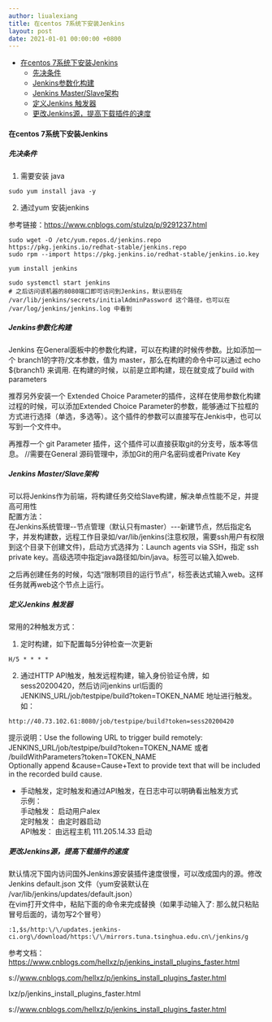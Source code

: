```yaml
---
author: liualexiang
title: 在centos 7系统下安装Jenkins
layout: post
date: 2021-01-01 00:00:00 +0800
---
```




- [在centos 7系统下安装Jenkins](#在centos-7系统下安装jenkins)
  - [先决条件](#先决条件)
  - [Jenkins参数化构建](#jenkins参数化构建)
  - [Jenkins Master/Slave架构](#jenkins-masterslave架构)
  - [定义Jenkins 触发器](#定义jenkins-触发器)
  - [更改Jenkins源，提高下载插件的速度](#更改jenkins源提高下载插件的速度)
#### 在centos 7系统下安装Jenkins
##### 先决条件
1. 需要安装 java  
```
sudo yum install java -y
```

2. 通过yum 安装jenkins  

参考链接：https://www.cnblogs.com/stulzq/p/9291237.html  

```
sudo wget -O /etc/yum.repos.d/jenkins.repo https://pkg.jenkins.io/redhat-stable/jenkins.repo
sudo rpm --import https://pkg.jenkins.io/redhat-stable/jenkins.io.key

yum install jenkins

sudo systemctl start jenkins  
# 之后访问该机器的8080端口即可访问到Jenkins，默认密码在  /var/lib/jenkins/secrets/initialAdminPassword 这个路径，也可以在 /var/log/jenkins/jenkins.log 中看到
```

##### Jenkins参数化构建  
Jenkins 在General面板中的参数化构建，可以在构建的时候传参数。比如添加一个 branch1的字符/文本参数，值为 master，那么在构建的命令中可以通过 echo ${branch1} 来调用. 在构建的时候，以前是立即构建，现在就变成了build with parameters  

推荐另外安装一个 Extended Choice Parameter的插件，这样在使用参数化构建过程的时候，可以添加Extended Choice Parameter的参数，能够通过下拉框的方式进行选择（单选，多选等）。这个插件的参数可以直接写在Jenkis中，也可以写到一个文件中。  

再推荐一个 git Parameter 插件，这个插件可以直接获取git的分支号，版本等信息。 //需要在General 源码管理中，添加Git的用户名密码或者Private Key  

##### Jenkins Master/Slave架构  
可以将Jenkins作为前端，将构建任务交给Slave构建，解决单点性能不足，并提高可用性  
配置方法：  
在Jenkins系统管理--节点管理（默认只有master）---新建节点，然后指定名字，并发构建数，远程工作目录如/var/lib/jenkins(注意权限，需要ssh用户有权限到这个目录下创建文件)，启动方式选择为：Launch agents via SSH，指定 ssh private key。高级选项中指定java路径如/bin/java。标签可以输入如web.  

之后再创建任务的时候，勾选“限制项目的运行节点”，标签表达式输入web。这样任务就再web这个节点上运行。  

##### 定义Jenkins 触发器   
常用的2种触发方式：  
1. 定时构建，如下配置每5分钟检查一次更新  

```
H/5 * * * *
```

2. 通过HTTP API触发，触发远程构建，输入身份验证令牌，如sess20200420，然后访问jenkins url后面的 JENKINS_URL/job/testpipe/build?token=TOKEN_NAME 地址进行触发。如：  
```
http://40.73.102.61:8080/job/testpipe/build?token=sess20200420
```
提示说明：Use the following URL to trigger build remotely: JENKINS_URL/job/testpipe/build?token=TOKEN_NAME 或者 /buildWithParameters?token=TOKEN_NAME  
Optionally append &cause=Cause+Text to provide text that will be included in the recorded build cause.  
 
* 手动触发，定时触发和通过API触发，在日志中可以明确看出触发方式  
示例：  
手动触发：	启动用户alex  
定时触发：	由定时器启动  
API触发：	由远程主机 111.205.14.33 启动  




##### 更改Jenkins源，提高下载插件的速度  
默认情况下国内访问国外Jenkins源安装插件速度很慢，可以改成国内的源。修改Jenkins default.json 文件（yum安装默认在 /var/lib/jenkins/updates/default.json）  
在vim打开文件中，粘贴下面的命令来完成替换（如果手动输入了: 那么就只粘贴冒号后面的，请勿写2个冒号）  
```
:1,$s/http:\/\/updates.jenkins-ci.org\/download/https:\/\/mirrors.tuna.tsinghua.edu.cn\/jenkins/g
```

参考文档：https://www.cnblogs.com/hellxz/p/jenkins_install_plugins_faster.html  

s://www.cnblogs.com/hellxz/p/jenkins_install_plugins_faster.html  

lxz/p/jenkins_install_plugins_faster.html  

s://www.cnblogs.com/hellxz/p/jenkins_install_plugins_faster.html  

